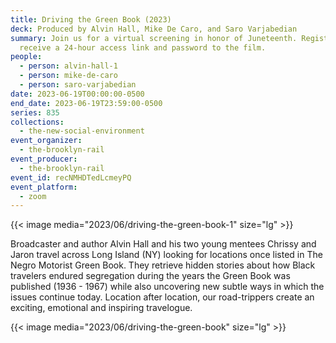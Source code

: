```yaml
---
title: Driving the Green Book (2023)
deck: Produced by Alvin Hall, Mike De Caro, and Saro Varjabedian
summary: Join us for a virtual screening in honor of Juneteenth. Register to
  receive a 24-hour access link and password to the film.
people:
  - person: alvin-hall-1
  - person: mike-de-caro
  - person: saro-varjabedian
date: 2023-06-19T00:00:00-0500
end_date: 2023-06-19T23:59:00-0500
series: 835
collections:
  - the-new-social-environment
event_organizer:
  - the-brooklyn-rail
event_producer:
  - the-brooklyn-rail
event_id: recNMHDTedLcmeyPQ
event_platform:
  - zoom
---
```

{{< image media="2023/06/driving-the-green-book-1" size="lg" >}}

Broadcaster and author Alvin Hall and his two young mentees Chrissy and Jaron travel across Long Island (NY) looking for locations once listed in The Negro Motorist Green Book. They retrieve hidden stories about how Black travelers endured segregation during the years the Green Book was published (1936 - 1967) while also uncovering new subtle ways in which the issues continue today. Location after location, our road-trippers create an exciting, emotional and inspiring travelogue.

{{< image media="2023/06/driving-the-green-book" size="lg" >}}